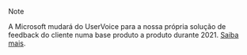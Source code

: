 > [!NOTE]
> A Microsoft mudará do UserVoice para a nossa própria solução de feedback do cliente numa base produto a produto durante 2021. [Saiba mais](https://support.microsoft.com/topic/-pages-430e1a78-e016-472a-a10f-dc2a3df3450a).